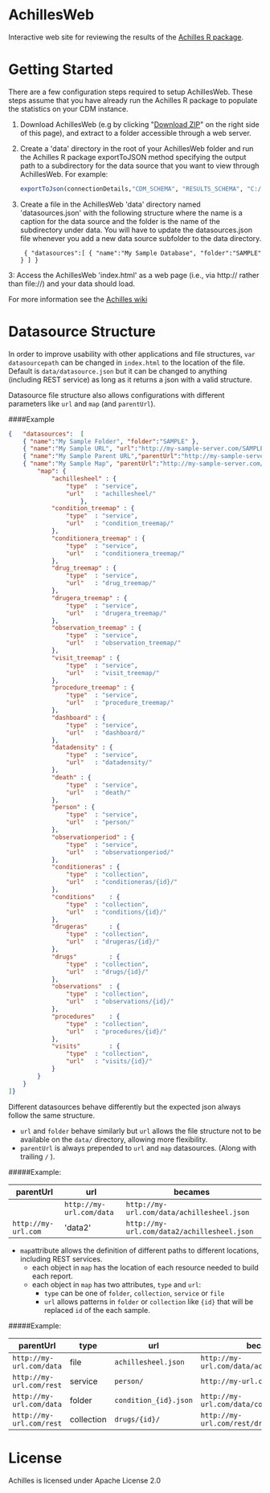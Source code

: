 AchillesWeb
===========

Interactive web site for reviewing the results of the [Achilles R package](https://github.com/OHDSI/Achilles).

Getting Started
===============

There are a few configuration steps required to setup AchillesWeb. These steps assume that you have already run the Achilles R package to populate the statistics on your CDM instance.

1. Download AchillesWeb (e.g by clicking "[Download ZIP](https://github.com/OHDSI/AchillesWeb/archive/master.zip)" on the right side of this page), and extract to a folder accessible through a web server.

2. Create a 'data' directory in the root of your AchillesWeb folder and run the Achilles R package exportToJSON method specifying the output path to a subdirectory for the data source that you want to view through AchillesWeb. For example:

	```r
	exportToJson(connectionDetails,"CDM_SCHEMA", "RESULTS_SCHEMA", "C:/AchillesWeb/data/SAMPLE")
	```

3. Create a file in the AchillesWeb 'data' directory named 'datasources.json' with the following structure where the name is a caption for the data source and the folder is the name of the subdirectory under data. You will have to update the datasources.json file whenever you add a new data source subfolder to the data directory.

	```
	 { "datasources":[ { "name":"My Sample Database", "folder":"SAMPLE" } ] } 
	```

3: Access the AchillesWeb 'index.html' as a web page (i.e., via http:// rather than file://) and your data should load.

For more information see the [Achilles wiki](http://www.ohdsi.org/web/wiki/doku.php?id=documentation:software:achilles)

Datasource Structure
====================

In order to improve usability with other applications and file structures, `var datasourcepath` can be changed in `index.html` to the location of the file. Default is `data/datasource.json` but it can be changed to anything (including REST service) as long as it returns a json with a valid structure.

Datasource file structure also allows configurations with different parameters like `url` and `map` (and `parentUrl`).

####Example
```JSON
{ 	"datasources":	[ 
    { "name":"My Sample Folder", "folder":"SAMPLE" },
    { "name":"My Sample URL", "url":"http://my-sample-server.com/SAMPLE" },
    { "name":"My Sample Parent URL","parentUrl":"http://my-sample-server.com", "url":"SAMPLE" },
    { "name":"My Sample Map", "parentUrl":"http://my-sample-server.com/rest",
	    "map": {
		    "achillesheel" : {
			    "type"	: "service",
				"url"	: "achillesheel/"
					},
			"condition_treemap" : {
				"type"	: "service",
				"url"	: "condition_treemap/"
			},
			"conditionera_treemap" : {
				"type"	: "service",
				"url"	: "conditionera_treemap/"
			},
			"drug_treemap" : {
				"type"	: "service",
	    		"url"	: "drug_treemap/"
			},
			"drugera_treemap" : {
				"type"	: "service",
				"url"	: "drugera_treemap/"
			},
			"observation_treemap" : {
				"type"	: "service",
				"url"	: "observation_treemap/"
			},
			"visit_treemap" : {
				"type"	: "service",
	    		"url"	: "visit_treemap/"
			},
			"procedure_treemap" : {
				"type"	: "service",
	    		"url"	: "procedure_treemap/"
			},
			"dashboard" : {
				"type"	: "service",
				"url"	: "dashboard/"
			},
	    	"datadensity" : {
				"type"	: "service",
				"url"	: "datadensity/"
			},
			"death" : {
				"type"	: "service",
				"url"	: "death/"
			},
			"person" : {
				"type"	: "service",
	    		"url"	: "person/"
			},
			"observationperiod" : {
				"type"	: "service",
				"url"	: "observationperiod/"
			},
    		"conditioneras" : {
				"type"	: "collection",
				"url"	: "conditioneras/{id}/"
			},
			"conditions" 	: {
				"type"	: "collection",
				"url"	: "conditions/{id}/"
			},
			"drugeras"		: {
	    		"type"	: "collection",
    			"url"	: "drugeras/{id}/"
			},
			"drugs"			: {
				"type"	: "collection",
				"url"	: "drugs/{id}/"
			},
			"observations" 	: {
				"type"	: "collection",
				"url"	: "observations/{id}/"
			},
			"procedures"	: {
				"type"	: "collection",
				"url"	: "procedures/{id}/"
			},
			"visits"		: {
				"type"	: "collection",
				"url"	: "visits/{id}/"
			}
		}
	}
]} 
```
Different datasources behave differently but the expected json always follow the same structure.
- `url` and `folder` behave similarly but `url` allows the file structure not to be available on the `data/` directory, allowing more flexibility.
- `parentUrl` is always prepended to `url` and `map` datasources. (Along with trailing `/` ). 

#####Example:

|parentUrl | url | becames|
|---|---|---|
 | | `http://my-url.com/data` | `http://my-url.com/data/achillesheel.json` |
 |`http://my-url.com` | 'data2' | `http://my-url.com/data2/achillesheel.json` |
 
 - `map`attribute allows the definition of different paths to different locations, including REST services.
    - each object in `map` has the location of each resource needed to build each report.
    - each object in `map` has two attributes, `type` and `url`:
        - `type` can be one of `folder`, `collection`, `service` or `file`
        - `url` allows patterns in `folder` or `collection` like `{id}` that will be replaced `id` of the each sample.

#####Example:

|parentUrl|type|url|becames|
|---|---|---|---|
|`http://my-url.com/data`|file|`achillesheel.json`| `http://my-url.com/data/achillesheel.json` |
|`http://my-url.com/rest`|service| `person/` | `http://my-url.com/rest/person/`|
|`http://my-url.com/data`|folder| `condition_{id}.json` | `http://my-url.com/data/condition_123.json`|
|`http://my-url.com/rest`|collection| `drugs/{id}/` | `http://my-url.com/rest/drugs/123`|

License
=======
Achilles is licensed under Apache License 2.0

